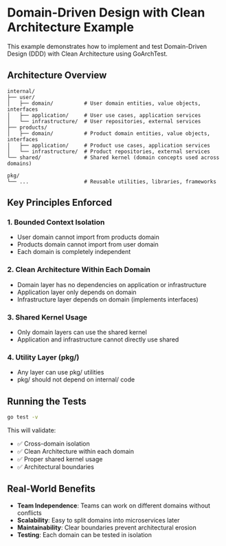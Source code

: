 # Domain-Driven Design with Clean Architecture Example

This example demonstrates how to implement and test Domain-Driven Design (DDD) with Clean Architecture using GoArchTest.

## Architecture Overview

```
internal/
├── user/
│   ├── domain/          # User domain entities, value objects, interfaces
│   ├── application/     # User use cases, application services  
│   └── infrastructure/  # User repositories, external services
├── products/
│   ├── domain/          # Product domain entities, value objects, interfaces
│   ├── application/     # Product use cases, application services
│   └── infrastructure/  # Product repositories, external services
└── shared/              # Shared kernel (domain concepts used across domains)

pkg/
└── ...                  # Reusable utilities, libraries, frameworks
```

## Key Principles Enforced

### 1. **Bounded Context Isolation**
- User domain cannot import from products domain
- Products domain cannot import from user domain
- Each domain is completely independent

### 2. **Clean Architecture Within Each Domain**
- Domain layer has no dependencies on application or infrastructure
- Application layer only depends on domain
- Infrastructure layer depends on domain (implements interfaces)

### 3. **Shared Kernel Usage**
- Only domain layers can use the shared kernel
- Application and infrastructure cannot directly use shared

### 4. **Utility Layer (pkg/)**
- Any layer can use pkg/ utilities
- pkg/ should not depend on internal/ code

## Running the Tests

```bash
go test -v
```

This will validate:
- ✅ Cross-domain isolation
- ✅ Clean Architecture within each domain
- ✅ Proper shared kernel usage
- ✅ Architectural boundaries

## Real-World Benefits

- **Team Independence**: Teams can work on different domains without conflicts
- **Scalability**: Easy to split domains into microservices later
- **Maintainability**: Clear boundaries prevent architectural erosion
- **Testing**: Each domain can be tested in isolation

